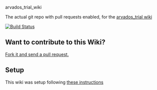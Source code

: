 arvados_trial_wiki

The actual git repo with pull requests enabled, for the [arvados_trial wiki](https://github.com/genome/arvados_trial/wiki)

[![Build Status](https://travis-ci.org/genome/arvados_trial_wiki.svg?branch=master)](https://travis-ci.org/genome/arvados_trial_wiki)

## Want to contribute to this Wiki?

[Fork it and send a pull request.](https://github.com/genome/arvados_trial_wiki.git)

## Setup
This wiki was setup following [these instructions](http://www.growingwiththeweb.com/2016/07/enabling-pull-requests-on-github-wikis.html)
